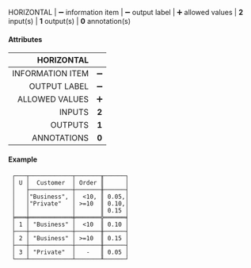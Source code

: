 HORIZONTAL | ➖ information item | ➖ output label  | ➕ allowed values | **2** input(s) | **1** output(s) | **0** annotation(s)

#### Attributes

|       HORIZONTAL |       |
|-----------------:|:-----:|
| INFORMATION ITEM |   ➖   |
|     OUTPUT LABEL |   ➖   |
|   ALLOWED VALUES |   ➕   |
|           INPUTS | **2** |
|          OUTPUTS | **1** |
|      ANNOTATIONS | **0** |

#### Example

```text
 ┌───┬────────────┬───────╥──────┐
 │ U │  Customer  │ Order ║      │
 │   ├────────────┼───────╫──────┤
 │   │"Business", │  <10, ║ 0.05,│
 │   │"Private"   │ >=10  ║ 0.10,│
 │   │            │       ║ 0.15 │
 ╞═══╪════════════╪═══════╬══════╡
 │ 1 │ "Business" │  <10  ║ 0.10 │
 ├───┼────────────┼───────╫──────┤
 │ 2 │ "Business" │ >=10  ║ 0.15 │
 ├───┼────────────┼───────╫──────┤
 │ 3 │ "Private"  │   -   ║ 0.05 │
 └───┴────────────┴───────╨──────┘
```
